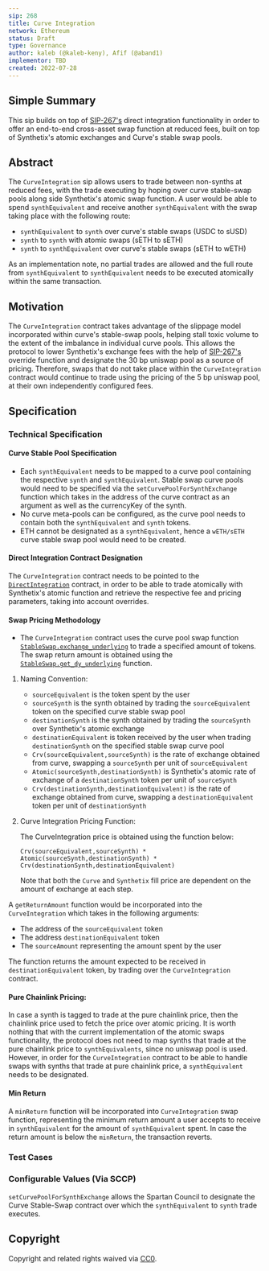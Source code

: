 ```yaml
---
sip: 268
title: Curve Integration
network: Ethereum
status: Draft
type: Governance
author: kaleb (@kaleb-keny), Afif (@aband1)
implementor: TBD
created: 2022-07-28
---
```


<!--You can leave these HTML comments in your merged SIP and delete the visible duplicate text guides, they will not appear and may be helpful to refer to if you edit it again. This is the suggested template for new SIPs. Note that an SIP number will be assigned by an editor. When opening a pull request to submit your SIP, please use an abbreviated title in the filename, `sip-draft_title_abbrev.md`. The title should be 44 characters or less.-->

## Simple Summary

<!--"If you can't explain it simply, you don't understand it well enough." Simply describe the outcome the proposed changes intends to achieve. This should be non-technical and accessible to a casual community member.-->

This sip builds on top of [SIP-267's](https://sips.synthetix.io/sips/sip-267/) direct integration functionality in order to offer an end-to-end cross-asset swap function at reduced fees, built on top of Synthetix's atomic exchanges and Curve's stable swap pools.

## Abstract

<!--A short (~200 word) description of the proposed change, the abstract should clearly describe the proposed change. This is what *will* be done if the SIP is implemented, not *why* it should be done or *how* it will be done. If the SIP proposes deploying a new contract, write, "we propose to deploy a new contract that will do x".-->

The `CurveIntegration` sip allows users to trade between non-synths at reduced fees, with the trade executing by hoping over curve stable-swap pools along side Synthetix's atomic swap function.
A user would be able to spend `synthEquivalent` and receive another `synthEquivalent` with the swap taking place with the following route:
- `synthEquivalent` to `synth` over curve's stable swaps (USDC to sUSD)
- `synth` to `synth` with atomic swaps (sETH to sETH)
- `synth` to `synthEquivalent` over curve's stable swaps (sETH to wETH)

As an implementation note, no partial trades are allowed and the full route from `synthEquivalent` to `synthEquivalent` needs to be executed atomically within the same transaction.


## Motivation
<!--This is the problem statement. This is the *why* of the SIP. It should clearly explain *why* the current state of the protocol is inadequate.  It is critical that you explain *why* the change is needed, if the SIP proposes changing how something is calculated, you must address *why* the current calculation is innaccurate or wrong. This is not the place to describe how the SIP will address the issue!-->

The `CurveIntegration` contract takes advantage of the slippage model incorporated within curve's stable-swap pools, helping stall toxic volume to the extent of the imbalance in individual curve pools. This allows the protocol to lower Synthetix's exchange fees with the help of [SIP-267's](https://sips.synthetix.io/sips/sip-267/) override function and designate the 30 bp uniswap pool as a source of pricing. Therefore, swaps that do not take place within the `CurveIntegration` contract would continue to trade using the pricing of the 5 bp uniswap pool, at their own independently configured fees.

## Specification

<!--The specification should describe the syntax and semantics of any new feature, there are five sections
1. Overview
2. Rationale
3. Technical Specification
4. Test Cases
5. Configurable Values
-->

### Technical Specification

#### Curve Stable Pool Specification

- Each `synthEquivalent` needs to be mapped to a curve pool containing the respective `synth` and `synthEquivalent`. Stable swap curve pools would need to be specified via the `setCurvePoolForSynthExchange` function which takes in the address of the curve contract as an argument as well as the currencyKey of the synth.
- No curve meta-pools can be configured, as the curve pool needs to contain both the `synthEquivalent` and `synth` tokens.
- ETH cannot be designated as a `synthEquivalent`, hence a `wETH/sETH` curve stable swap pool would need to be created.

#### Direct Integration Contract Designation
The `CurveIntegration` contract needs to be pointed to the [`DirectIntegration`](https://sips.synthetix.io/sips/sip-267/) contract, in order to be able to trade atomically with Synthetix's atomic function and retrieve the respective fee and pricing parameters, taking into account overrides.


#### Swap Pricing Methodology

- The `CurveIntegration` contract  uses the curve pool swap function [`StableSwap.exchange_underlying`](https://curve.readthedocs.io/exchange-pools.html) to trade a specified amount of tokens. The swap return amount is obtained using the [`StableSwap.get_dy_underlying`](https://curve.readthedocs.io/factory-pools.html#getting-pool-info) function.

1. Naming Convention:
    - `sourceEquivalent` is the token spent by the user
    - `sourceSynth` is the synth obtained by trading the `sourceEquivalent` token on the specified curve stable swap pool
    - `destinationSynth` is the synth obtained by trading the `sourceSynth` over Synthetix's atomic exchange
    - `destinationEquivalent` is token received by the user when trading `destinationSynth` on the specified stable swap curve pool
    - `Crv(sourceEquivalent,sourceSynth)` is the rate of exchange obtained from curve, swapping a `sourceSynth` per unit of `sourceEquivalent`
    - `Atomic(sourceSynth,destinationSynth)` is Synthetix's atomic rate of exchange of a `destinationSynth` token per unit of `sourceSynth`
    - `Crv(destinationSynth,destinationEquivalent)` is the rate of exchange obtained from curve, swapping a `destinationEquivalent` token per unit of `destinationSynth`

2. Curve Integration Pricing Function:

    The CurveIntegration price is obtained using the function below:

    `Crv(sourceEquivalent,sourceSynth) * Atomic(sourceSynth,destinationSynth) * Crv(destinationSynth,destinationEquivalent)`

    Note that both the `Curve` and `Synthetix` fill price are dependent on the amount of exchange at each step.

A `getReturnAmount` function would be incorporated into the `CurveIntegration` which takes in the following arguments:
- The address of the `sourceEquivalent` token
- The address `destinationEquivalent` token
- The `sourceAmount` representing the amount spent by the user

The function returns the amount expected to be received in `destinationEquivalent` token, by trading over the `CurveIntegration` contract.

#### Pure Chainlink Pricing:

In case a synth is tagged to trade at the pure chainlink price, then the chainlink price used to fetch the price over atomic pricing.
It is worth nothing that with the current implementation of the atomic swaps functionality, the protocol does not need to map synths that trade at the pure chainlink price to `synthEquivalents`, since no uniswap pool is used. However, in order for the `CurveIntegration` contract to be able to handle swaps with synths that trade at pure chainlink price, a `synthEquivalent` needs to be designated.

#### Min Return
A `minReturn` function will be incorporated into `CurveIntegration` swap function, representing the minimum return amount a user accepts to receive in `synthEquivalent` for the amount of `synthEquivalent` spent. In case the return amount is below the `minReturn`, the transaction reverts.


### Test Cases

<!--Test cases for an implementation are mandatory for SIPs but can be included with the implementation..-->

### Configurable Values (Via SCCP)
<!--Please list all values configurable via SCCP under this implementation.-->

`setCurvePoolForSynthExchange` allows the Spartan Council to designate the Curve Stable-Swap contract over which the `synthEquivalent` to `synth` trade executes.


## Copyright

Copyright and related rights waived via [CC0](https://creativecommons.org/publicdomain/zero/1.0/).
